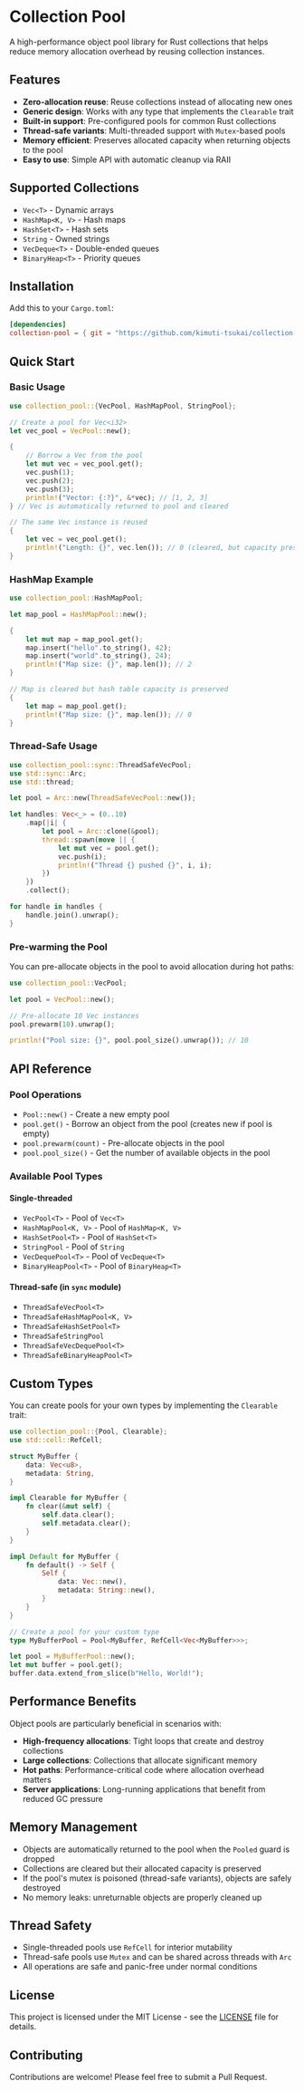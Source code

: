 # Collection Pool

A high-performance object pool library for Rust collections that helps reduce memory allocation overhead by reusing collection instances.

## Features

- **Zero-allocation reuse**: Reuse collections instead of allocating new ones
- **Generic design**: Works with any type that implements the `Clearable` trait
- **Built-in support**: Pre-configured pools for common Rust collections
- **Thread-safe variants**: Multi-threaded support with `Mutex`-based pools
- **Memory efficient**: Preserves allocated capacity when returning objects to the pool
- **Easy to use**: Simple API with automatic cleanup via RAII

## Supported Collections

- `Vec<T>` - Dynamic arrays
- `HashMap<K, V>` - Hash maps
- `HashSet<T>` - Hash sets
- `String` - Owned strings
- `VecDeque<T>` - Double-ended queues
- `BinaryHeap<T>` - Priority queues

## Installation

Add this to your `Cargo.toml`:

```toml
[dependencies]
collection-pool = { git = "https://github.com/kimuti-tsukai/collection-pool" }
```

## Quick Start

### Basic Usage

```rust
use collection_pool::{VecPool, HashMapPool, StringPool};

// Create a pool for Vec<i32>
let vec_pool = VecPool::new();

{
    // Borrow a Vec from the pool
    let mut vec = vec_pool.get();
    vec.push(1);
    vec.push(2);
    vec.push(3);
    println!("Vector: {:?}", &*vec); // [1, 2, 3]
} // Vec is automatically returned to pool and cleared

// The same Vec instance is reused
{
    let vec = vec_pool.get();
    println!("Length: {}", vec.len()); // 0 (cleared, but capacity preserved)
}
```

### HashMap Example

```rust
use collection_pool::HashMapPool;

let map_pool = HashMapPool::new();

{
    let mut map = map_pool.get();
    map.insert("hello".to_string(), 42);
    map.insert("world".to_string(), 24);
    println!("Map size: {}", map.len()); // 2
}

// Map is cleared but hash table capacity is preserved
{
    let map = map_pool.get();
    println!("Map size: {}", map.len()); // 0
}
```

### Thread-Safe Usage

```rust
use collection_pool::sync::ThreadSafeVecPool;
use std::sync::Arc;
use std::thread;

let pool = Arc::new(ThreadSafeVecPool::new());

let handles: Vec<_> = (0..10)
    .map(|i| {
        let pool = Arc::clone(&pool);
        thread::spawn(move || {
            let mut vec = pool.get();
            vec.push(i);
            println!("Thread {} pushed {}", i, i);
        })
    })
    .collect();

for handle in handles {
    handle.join().unwrap();
}
```

### Pre-warming the Pool

You can pre-allocate objects in the pool to avoid allocation during hot paths:

```rust
use collection_pool::VecPool;

let pool = VecPool::new();

// Pre-allocate 10 Vec instances
pool.prewarm(10).unwrap();

println!("Pool size: {}", pool.pool_size().unwrap()); // 10
```

## API Reference

### Pool Operations

- `Pool::new()` - Create a new empty pool
- `pool.get()` - Borrow an object from the pool (creates new if pool is empty)
- `pool.prewarm(count)` - Pre-allocate objects in the pool
- `pool.pool_size()` - Get the number of available objects in the pool

### Available Pool Types

#### Single-threaded
- `VecPool<T>` - Pool of `Vec<T>`
- `HashMapPool<K, V>` - Pool of `HashMap<K, V>`
- `HashSetPool<T>` - Pool of `HashSet<T>`
- `StringPool` - Pool of `String`
- `VecDequePool<T>` - Pool of `VecDeque<T>`
- `BinaryHeapPool<T>` - Pool of `BinaryHeap<T>`

#### Thread-safe (in `sync` module)
- `ThreadSafeVecPool<T>`
- `ThreadSafeHashMapPool<K, V>`
- `ThreadSafeHashSetPool<T>`
- `ThreadSafeStringPool`
- `ThreadSafeVecDequePool<T>`
- `ThreadSafeBinaryHeapPool<T>`

## Custom Types

You can create pools for your own types by implementing the `Clearable` trait:

```rust
use collection_pool::{Pool, Clearable};
use std::cell::RefCell;

struct MyBuffer {
    data: Vec<u8>,
    metadata: String,
}

impl Clearable for MyBuffer {
    fn clear(&mut self) {
        self.data.clear();
        self.metadata.clear();
    }
}

impl Default for MyBuffer {
    fn default() -> Self {
        Self {
            data: Vec::new(),
            metadata: String::new(),
        }
    }
}

// Create a pool for your custom type
type MyBufferPool = Pool<MyBuffer, RefCell<Vec<MyBuffer>>>;

let pool = MyBufferPool::new();
let mut buffer = pool.get();
buffer.data.extend_from_slice(b"Hello, World!");
```

## Performance Benefits

Object pools are particularly beneficial in scenarios with:

- **High-frequency allocations**: Tight loops that create and destroy collections
- **Large collections**: Collections that allocate significant memory
- **Hot paths**: Performance-critical code where allocation overhead matters
- **Server applications**: Long-running applications that benefit from reduced GC pressure

## Memory Management

- Objects are automatically returned to the pool when the `Pooled` guard is dropped
- Collections are cleared but their allocated capacity is preserved
- If the pool's mutex is poisoned (thread-safe variants), objects are safely destroyed
- No memory leaks: unreturnable objects are properly cleaned up

## Thread Safety

- Single-threaded pools use `RefCell` for interior mutability
- Thread-safe pools use `Mutex` and can be shared across threads with `Arc`
- All operations are safe and panic-free under normal conditions

## License

This project is licensed under the MIT License - see the [LICENSE](LICENSE) file for details.

## Contributing

Contributions are welcome! Please feel free to submit a Pull Request.